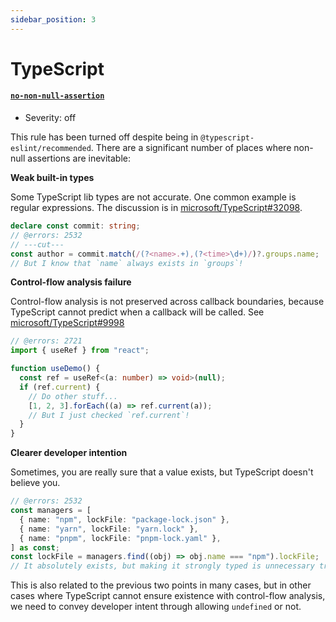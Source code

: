 ```yaml
---
sidebar_position: 3
---
```


# TypeScript

#### [`no-non-null-assertion`](https://typescript-eslint.io/rules/no-non-null-assertion)

- Severity: off

This rule has been turned off despite being in `@typescript-eslint/recommended`. There are a significant number of places where non-null assertions are inevitable:

**Weak built-in types**

Some TypeScript lib types are not accurate. One common example is regular expressions. The discussion is in [microsoft/TypeScript#32098](https://github.com/microsoft/TypeScript/issues/32098).

```ts twoslash
declare const commit: string;
// @errors: 2532
// ---cut---
const author = commit.match(/(?<name>.+),(?<time>\d+)/)?.groups.name;
// But I know that `name` always exists in `groups`!
```

**Control-flow analysis failure**

Control-flow analysis is not preserved across callback boundaries, because TypeScript cannot predict when a callback will be called. See [microsoft/TypeScript#9998](https://github.com/microsoft/TypeScript/issues/9998)

```ts twoslash
// @errors: 2721
import { useRef } from "react";

function useDemo() {
  const ref = useRef<(a: number) => void>(null);
  if (ref.current) {
    // Do other stuff...
    [1, 2, 3].forEach((a) => ref.current(a));
    // But I just checked `ref.current`!
  }
}
```

**Clearer developer intention**

Sometimes, you are really sure that a value exists, but TypeScript doesn't believe you.

```ts twoslash
// @errors: 2532
const managers = [
  { name: "npm", lockFile: "package-lock.json" },
  { name: "yarn", lockFile: "yarn.lock" },
  { name: "pnpm", lockFile: "pnpm-lock.yaml" },
] as const;
const lockFile = managers.find((obj) => obj.name === "npm").lockFile;
// It absolutely exists, but making it strongly typed is unnecessary trouble
```

This is also related to the previous two points in many cases, but in other cases where TypeScript cannot ensure existence with control-flow analysis, we need to convey developer intent through allowing `undefined` or not.
